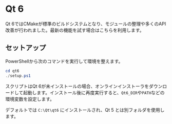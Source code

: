 # Qt 6

Qt 6ではCMakeが標準のビルドシステムとなり、モジュールの整理や多くのAPI改善が行われました。最新の機能を試す場合はこちらを利用します。

## セットアップ

PowerShellから次のコマンドを実行して環境を整えます。

```powershell
cd qt6
./setup.ps1
```

スクリプトはQt 6が未インストールの場合、オンラインインストーラをダウンロードして起動します。インストール後に再度実行すると、`Qt6_DIR`や`PATH`などの環境変数を設定します。

デフォルトでは `C:\Qt\qt6` にインストールされ、Qt 5 とは別フォルダを使用します。
